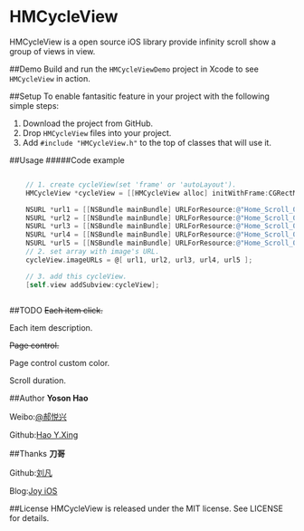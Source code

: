 # HMCycleView
HMCycleView is a open source iOS library provide infinity scroll show a group of views in view.

##Demo
Build and run the `HMCycleViewDemo` project in Xcode to see `HMCycleView` in action.

##Setup
To enable fantasitic feature in your project with the following simple steps:

1. Download the project from GitHub.
2. Drop `HMCycleView` files into your project.
3. Add `#include "HMCycleView.h"` to the top of classes that will use it.

##Usage
#####Code example
``` objective-c

    // 1. create cycleView(set 'frame' or 'autoLayout').
    HMCycleView *cycleView = [[HMCycleView alloc] initWithFrame:CGRectMake(0, 0, 300, 100)];

    NSURL *url1 = [[NSBundle mainBundle] URLForResource:@"Home_Scroll_01.jpg" withExtension:nil];
    NSURL *url2 = [[NSBundle mainBundle] URLForResource:@"Home_Scroll_02.jpg" withExtension:nil];
    NSURL *url3 = [[NSBundle mainBundle] URLForResource:@"Home_Scroll_03.jpg" withExtension:nil];
    NSURL *url4 = [[NSBundle mainBundle] URLForResource:@"Home_Scroll_04.jpg" withExtension:nil];
    NSURL *url5 = [[NSBundle mainBundle] URLForResource:@"Home_Scroll_05.jpg" withExtension:nil];
    // 2. set array with image's URL.
    cycleView.imageURLs = @[ url1, url2, url3, url4, url5 ];

    // 3. add this cycleView.
    [self.view addSubview:cycleView];
    
```

##TODO
~~Each item click.~~

Each item description.

~~Page control.~~

Page control custom color.

Scroll duration.

##Author
**Yoson Hao**

Weibo:[@郝悦兴][1]

Github:[Hao Y.Xing][2]

##Thanks
**刀哥**

Github:[刘凡][3]

Blog:[Joy iOS][4]

##License
HMCycleView is released under the MIT license. See LICENSE for details.

[1]: http://weibo.com/haoyuexing
[2]: https://github.com/haoyuexing
[3]: https://github.com/liufan321
[4]: http://www.joyios.com/
